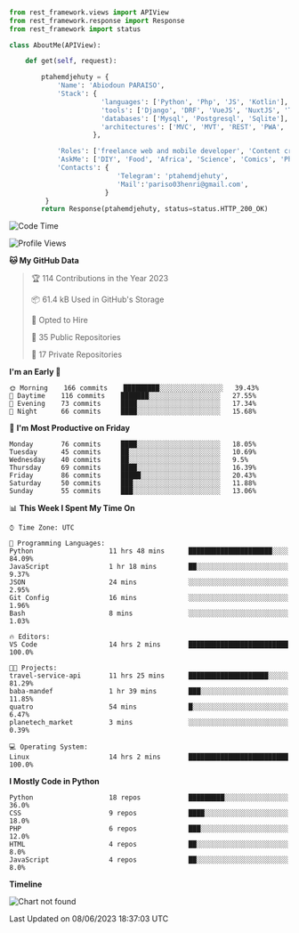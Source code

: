 ###
```python
from rest_framework.views import APIView
from rest_framework.response import Response
from rest_framework import status

class AboutMe(APIView):

    def get(self, request):

        ptahemdjehuty = {
            'Name': 'Abiodoun PARAISO',
            'Stack': {
                       'languages': ['Python', 'Php', 'JS', 'Kotlin'],
                       'tools': ['Django', 'DRF', 'VueJS', 'NuxtJS', 'Threejs' 'React', 'Kotlin', 'Electron'],
                       'databases': ['Mysql', 'Postgresql', 'Sqlite'],
                       'architectures': ['MVC', 'MVT', 'REST', 'PWA', 'SPA', 'MicroServices']
                     },

            'Roles': ['freelance web and mobile developer', 'Content creator', 'Teacher', 'Mentor'],
            'AskMe': ['DIY', 'Food', 'Africa', 'Science', 'Comics', 'Photography', 'Tech', 'Programming'],
            'Contacts': {
                           'Telegram': 'ptahemdjehuty',
                           'Mail':'pariso03henri@gmail.com',
                        }
         }
        return Response(ptahemdjehuty, status=status.HTTP_200_OK)

```                    

<!--START_SECTION:waka-->
![Code Time](http://img.shields.io/badge/Code%20Time-604%20hrs%2013%20mins-blue)

![Profile Views](http://img.shields.io/badge/Profile%20Views-0-blue)

**🐱 My GitHub Data** 

> 🏆 114 Contributions in the Year 2023
 > 
> 📦 61.4 kB Used in GitHub's Storage 
 > 
> 💼 Opted to Hire
 > 
> 📜 35 Public Repositories 
 > 
> 🔑 17 Private Repositories  
 > 
**I'm an Early 🐤** 

```text
🌞 Morning    166 commits    █████████░░░░░░░░░░░░░░░░   39.43% 
🌆 Daytime    116 commits    ███████░░░░░░░░░░░░░░░░░░   27.55% 
🌃 Evening    73 commits     ████░░░░░░░░░░░░░░░░░░░░░   17.34% 
🌙 Night      66 commits     ████░░░░░░░░░░░░░░░░░░░░░   15.68%

```
📅 **I'm Most Productive on Friday** 

```text
Monday       76 commits     ████░░░░░░░░░░░░░░░░░░░░░   18.05% 
Tuesday      45 commits     ██░░░░░░░░░░░░░░░░░░░░░░░   10.69% 
Wednesday    40 commits     ██░░░░░░░░░░░░░░░░░░░░░░░   9.5% 
Thursday     69 commits     ████░░░░░░░░░░░░░░░░░░░░░   16.39% 
Friday       86 commits     █████░░░░░░░░░░░░░░░░░░░░   20.43% 
Saturday     50 commits     ███░░░░░░░░░░░░░░░░░░░░░░   11.88% 
Sunday       55 commits     ███░░░░░░░░░░░░░░░░░░░░░░   13.06%

```


📊 **This Week I Spent My Time On** 

```text
⌚︎ Time Zone: UTC

💬 Programming Languages: 
Python                   11 hrs 48 mins      █████████████████████░░░░   84.09% 
JavaScript               1 hr 18 mins        ██░░░░░░░░░░░░░░░░░░░░░░░   9.37% 
JSON                     24 mins             ░░░░░░░░░░░░░░░░░░░░░░░░░   2.95% 
Git Config               16 mins             ░░░░░░░░░░░░░░░░░░░░░░░░░   1.96% 
Bash                     8 mins              ░░░░░░░░░░░░░░░░░░░░░░░░░   1.03%

🔥 Editors: 
VS Code                  14 hrs 2 mins       █████████████████████████   100.0%

🐱‍💻 Projects: 
travel-service-api       11 hrs 25 mins      ████████████████████░░░░░   81.29% 
baba-mandef              1 hr 39 mins        ███░░░░░░░░░░░░░░░░░░░░░░   11.85% 
quatro                   54 mins             █░░░░░░░░░░░░░░░░░░░░░░░░   6.47% 
planetech_market         3 mins              ░░░░░░░░░░░░░░░░░░░░░░░░░   0.39%

💻 Operating System: 
Linux                    14 hrs 2 mins       █████████████████████████   100.0%

```

**I Mostly Code in Python** 

```text
Python                   18 repos            █████████░░░░░░░░░░░░░░░░   36.0% 
CSS                      9 repos             ████░░░░░░░░░░░░░░░░░░░░░   18.0% 
PHP                      6 repos             ███░░░░░░░░░░░░░░░░░░░░░░   12.0% 
HTML                     4 repos             ██░░░░░░░░░░░░░░░░░░░░░░░   8.0% 
JavaScript               4 repos             ██░░░░░░░░░░░░░░░░░░░░░░░   8.0%

```


**Timeline**

![Chart not found](https://raw.githubusercontent.com/ptahemdjehuty/ptahemdjehuty/main/charts/bar_graph.png) 


 Last Updated on 08/06/2023 18:37:03 UTC
<!--END_SECTION:waka-->
